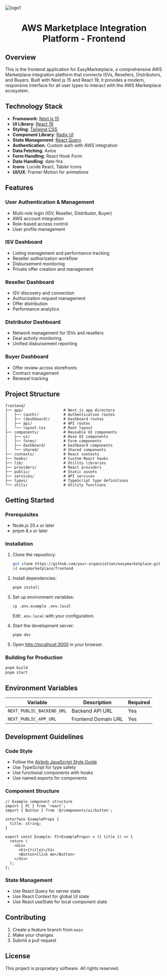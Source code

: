 ![logo1](https://github.com/user-attachments/assets/ed277c41-552a-4c96-8752-1f37cf087ae7)

<h1 align="center">AWS Marketplace Integration Platform - Frontend</h1>

## Overview

This is the frontend application for EasyMarketplace, a comprehensive AWS Marketplace integration platform that connects ISVs, Resellers, Distributors, and Buyers. Built with Next.js 15 and React 19, it provides a modern, responsive interface for all user types to interact with the AWS Marketplace ecosystem.

## Technology Stack

- **Framework**: [Next.js 15](https://nextjs.org/)
- **UI Library**: [React 19](https://react.dev/)
- **Styling**: [Tailwind CSS](https://tailwindcss.com/)
- **Component Library**: [Radix UI](https://www.radix-ui.com/)
- **State Management**: [React Query](https://tanstack.com/query/latest)
- **Authentication**: Custom auth with AWS integration
- **Data Fetching**: Axios
- **Form Handling**: React Hook Form
- **Date Handling**: date-fns
- **Icons**: Lucide React, Tabler Icons
- **UI/UX**: Framer Motion for animations

## Features

### User Authentication & Management
- Multi-role login (ISV, Reseller, Distributor, Buyer)
- AWS account integration
- Role-based access control
- User profile management

### ISV Dashboard
- Listing management and performance tracking
- Reseller authorization workflow
- Disbursement monitoring
- Private offer creation and management

### Reseller Dashboard
- ISV discovery and connection
- Authorization request management
- Offer distribution
- Performance analytics

### Distributor Dashboard
- Network management for ISVs and resellers
- Deal activity monitoring
- Unified disbursement reporting

### Buyer Dashboard
- Offer review across storefronts
- Contract management
- Renewal tracking

## Project Structure

```
frontend/
├── app/                  # Next.js app directory
│   ├── (auth)/           # Authentication routes
│   ├── (dashboard)/      # Dashboard routes
│   ├── api/              # API routes
│   └── layout.tsx        # Root layout
├── components/           # Reusable UI components
│   ├── ui/               # Base UI components
│   ├── forms/            # Form components
│   ├── dashboard/        # Dashboard components
│   └── shared/           # Shared components
├── contexts/             # React contexts
├── hooks/                # Custom React hooks
├── lib/                  # Utility libraries
├── providers/            # React providers
├── public/               # Static assets
├── services/             # API services
├── types/                # TypeScript type definitions
└── utils/                # Utility functions
```

## Getting Started

### Prerequisites

- Node.js 20.x or later
- pnpm 8.x or later

### Installation

1. Clone the repository:
   ```bash
   git clone https://github.com/your-organization/easymarketplace.git
   cd easymarketplace/frontend
   ```

2. Install dependencies:
   ```bash
   pnpm install
   ```

3. Set up environment variables:
   ```bash
   cp .env.example .env.local
   ```
   Edit `.env.local` with your configuration.

4. Start the development server:
   ```bash
   pnpm dev
   ```

5. Open [http://localhost:3000](http://localhost:3000) in your browser.

### Building for Production

```bash
pnpm build
pnpm start
```

## Environment Variables

| Variable | Description | Required |
|----------|-------------|----------|
| `NEXT_PUBLIC_BACKEND_URL` | Backend API URL | Yes |
| `NEXT_PUBLIC_APP_URL` | Frontend Domain URL | Yes |

## Development Guidelines

### Code Style

- Follow the [Airbnb JavaScript Style Guide](https://github.com/airbnb/javascript)
- Use TypeScript for type safety
- Use functional components with hooks
- Use named exports for components

### Component Structure

```tsx
// Example component structure
import { FC } from 'react';
import { Button } from '@/components/ui/button';

interface ExampleProps {
  title: string;
}

export const Example: FC<ExampleProps> = ({ title }) => {
  return (
    <div>
      <h1>{title}</h1>
      <Button>Click me</Button>
    </div>
  );
};
```

### State Management

- Use React Query for server state
- Use React Context for global UI state
- Use React useState for local component state

## Contributing

1. Create a feature branch from `main`
2. Make your changes
3. Submit a pull request

## License

This project is proprietary software. All rights reserved.
